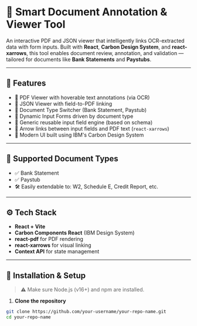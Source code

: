 # 📄 Smart Document Annotation & Viewer Tool

An interactive PDF and JSON viewer that intelligently links OCR-extracted data with form inputs. Built with **React**, **Carbon Design System**, and **react-xarrows**, this tool enables document review, annotation, and validation — tailored for documents like **Bank Statements** and **Paystubs**.

---

## 🚀 Features

- 🧾 PDF Viewer with hoverable text annotations (via OCR)
- 📄 JSON Viewer with field-to-PDF linking
- 🔀 Document Type Switcher (Bank Statement, Paystub)
- 🧠 Dynamic Input Forms driven by document type
- 🧩 Generic reusable input field engine (based on schema)
- 📎 Arrow links between input fields and PDF text (`react-xarrows`)
- 💅 Modern UI built using IBM's Carbon Design System

---

## 📂 Supported Document Types

- ✅ Bank Statement
- ✅ Paystub
- 🛠 Easily extendable to: W2, Schedule E, Credit Report, etc.

---

## ⚙️ Tech Stack

- **React + Vite**
- **Carbon Components React** (IBM Design System)
- **react-pdf** for PDF rendering
- **react-xarrows** for visual linking
- **Context API** for state management

---

## 💾 Installation & Setup

> ⚠️ Make sure Node.js (v16+) and npm are installed.

1. **Clone the repository**

```bash
git clone https://github.com/your-username/your-repo-name.git
cd your-repo-name

